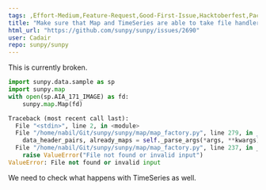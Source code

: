 ```yaml
---
tags: ,Effort-Medium,Feature-Request,Good-First-Issue,Hacktoberfest,Package-Novice,Priority-Low,Refactoring,map,timeseries
title: "Make sure that Map and TimeSeries are able to take file handlers and a filetype"
html_url: "https://github.com/sunpy/sunpy/issues/2690"
user: Cadair
repo: sunpy/sunpy
---
```


This is currently broken.

```python
import sunpy.data.sample as sp
import sunpy.map
with open(sp.AIA_171_IMAGE) as fd:
    sunpy.map.Map(fd)

Traceback (most recent call last):
  File "<stdin>", line 2, in <module>
  File "/home/nabil/Git/sunpy/sunpy/map/map_factory.py", line 279, in __call__
    data_header_pairs, already_maps = self._parse_args(*args, **kwargs)
  File "/home/nabil/Git/sunpy/sunpy/map/map_factory.py", line 237, in _parse_args
    raise ValueError("File not found or invalid input")
ValueError: File not found or invalid input
```

We need to check what happens with TimeSeries as well. 